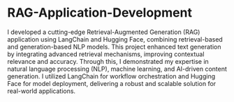 # RAG-Application-Development

I developed a cutting-edge Retrieval-Augmented Generation (RAG) application using LangChain and Hugging Face, combining retrieval-based and generation-based NLP models. This project enhanced text generation by integrating advanced retrieval mechanisms, improving contextual relevance and accuracy. Through this, I demonstrated my expertise in natural language processing (NLP), machine learning, and AI-driven content generation. I utilized LangChain for workflow orchestration and Hugging Face for model deployment, delivering a robust and scalable solution for real-world applications.
